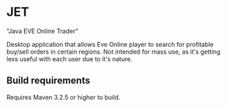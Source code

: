 # JET
"Java EVE Online Trader"

Desktop application that allows Eve Online player to search for profitable buy/sell orders in certain regions.
Not intended for mass use, as it's getting less useful with each user due to it's nature.

## Build requirements
Requires Maven 3.2.5 or higher to build.
